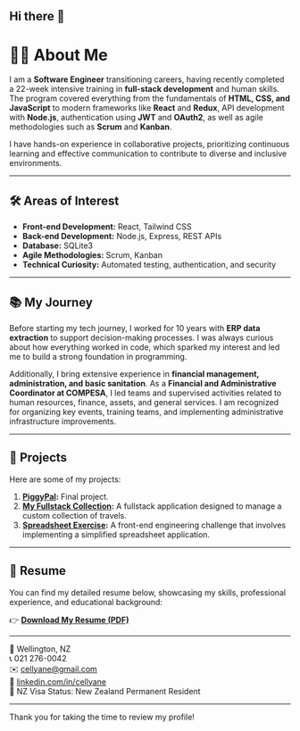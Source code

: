 ## Hi there 👋

# 👩‍💻 About Me  

I am a **Software Engineer** transitioning careers, having recently completed a 22-week intensive training in **full-stack development** and human skills. The program covered everything from the fundamentals of **HTML, CSS, and JavaScript** to modern frameworks like **React** and **Redux**, API development with **Node.js**, authentication using **JWT** and **OAuth2**, as well as agile methodologies such as **Scrum** and **Kanban**.

I have hands-on experience in collaborative projects, prioritizing continuous learning and effective communication to contribute to diverse and inclusive environments.

---

## 🛠️ Areas of Interest  

- **Front-end Development:** React, Tailwind CSS  
- **Back-end Development:** Node.js, Express, REST APIs  
- **Database:** SQLite3  
- **Agile Methodologies:** Scrum, Kanban  
- **Technical Curiosity:** Automated testing, authentication, and security  

---

## 📚 My Journey  

Before starting my tech journey, I worked for 10 years with **ERP data extraction** to support decision-making processes. I was always curious about how everything worked in code, which sparked my interest and led me to build a strong foundation in programming.  

Additionally, I bring extensive experience in **financial management, administration, and basic sanitation**. As a **Financial and Administrative Coordinator at COMPESA**, I led teams and supervised activities related to human resources, finance, assets, and general services. I am recognized for organizing key events, training teams, and implementing administrative infrastructure improvements.  

---

## 🚀 Projects

Here are some of my projects:  

1. **[PiggyPal](https://github.com/cellyanelima/final-project-course):** Final project.  
2. **[My Fullstack Collection](https://github.com/cellyanelima/my-fullstack-collection):** A fullstack application designed to manage a custom collection of travels.  
3. **[Spreadsheet Exercise](https://github.com/cellyanelima/spreadsheet-exercise):** A front-end engineering challenge that involves implementing a simplified spreadsheet application.

---

## 📄 Resume

You can find my detailed resume below, showcasing my skills, professional experience, and educational background:

👉 **[Download My Resume (PDF)](https://cellyanelima.github.io/Resume%20-%20Cellyane.pdf)**

---

📍 Wellington, NZ  
📞 021 276-0042  
✉️ cellyane@gmail.com  
🔗 [linkedin.com/in/cellyane](https://www.linkedin.com/in/cellyane)  
🛂 NZ Visa Status: New Zealand Permanent Resident

---

Thank you for taking the time to review my profile!
